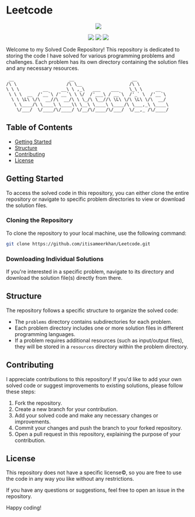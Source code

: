 # Leetcode

<p align="center">
  <img src="https://img.shields.io/badge/Problems%20solved-261-blue" >
</p>

<p align="center">
  <img src="https://img.shields.io/badge/Easy-173-00b8a3" >
  <img src="https://img.shields.io/badge/Medium-82-ffc01e" >
  <img src="https://img.shields.io/badge/Hard-6-ff375f" >
</p>

Welcome to my Solved Code Repository! This repository is dedicated to storing the code I have solved for various programming problems and challenges. Each problem has its own directory containing the solution files and any necessary resources.

```
 __                     __                      __
/\ \                   /\ \__                  /\ \
\ \ \         __     __\ \ ,_\   ___    ___    \_\ \     __
 \ \ \  __  /'__`\ /'__`\ \ \/  /'___\ / __`\  /'_` \  /'__`\
  \ \ \L\ \/\  __//\  __/\ \ \_/\ \__//\ \L\ \/\ \L\ \/\  __/
   \ \____/\ \____\ \____\\ \__\ \____\ \____/\ \___,_\ \____\
    \/___/  \/____/\/____/ \/__/\/____/\/___/  \/__,_ /\/____/
```

## Table of Contents

- [Getting Started](#getting-started)
- [Structure](#structure)
- [Contributing](#contributing)
- [License](#license)

## Getting Started

To access the solved code in this repository, you can either clone the entire repository or navigate to specific problem directories to view or download the solution files.

### Cloning the Repository

To clone the repository to your local machine, use the following command:
```bash
git clone https://github.com/itisameerkhan/Leetcode.git
```

### Downloading Individual Solutions

If you're interested in a specific problem, navigate to its directory and download the solution file(s) directly from there.

## Structure

The repository follows a specific structure to organize the solved code:


- The `problems` directory contains subdirectories for each problem.
- Each problem directory includes one or more solution files in different programming languages.
- If a problem requires additional resources (such as input/output files), they will be stored in a `resources` directory within the problem directory.

## Contributing

I appreciate contributions to this repository! If you'd like to add your own solved code or suggest improvements to existing solutions, please follow these steps:

1. Fork the repository.
2. Create a new branch for your contribution.
3. Add your solved code and make any necessary changes or improvements.
4. Commit your changes and push the branch to your forked repository.
5. Open a pull request in this repository, explaining the purpose of your contribution.

## License

This repository does not have a specific license©, so you are free to use the code in any way you like without any restrictions.

If you have any questions or suggestions, feel free to open an issue in the repository.

Happy coding!